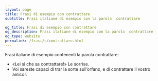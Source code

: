 ```yaml
---
layout: page
title: Frasi di esempio con contrattare 
subtitle: Frasi italiane di esempio con la parola  contrattare

og_title: Frasi di esempio con contrattare 
og_description: Frasi italiane di esempio con la parola  contrattare
og_type: website
permalink: /frasi/c/contrattare.html
---
```


Frasi italiane di esempio contenenti la parola contrattare:


- «Lei sì che sa contrattare!» Le sorrise.
- Voi sareste capaci di trar la sorte sull’orfano, e di contrattare il vostro amico!.
